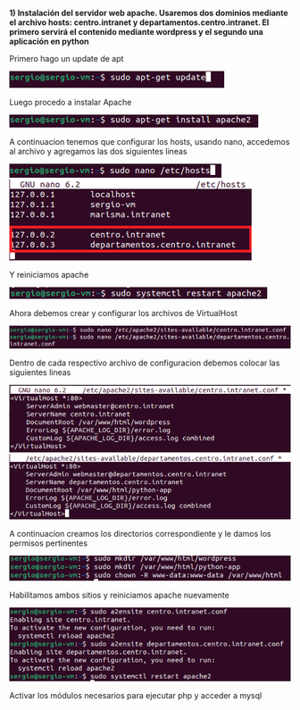 **1) Instalación del servidor web apache. Usaremos dos dominios mediante el archivo hosts: centro.intranet y departamentos.centro.intranet. El primero servirá el contenido mediante wordpress y el segundo una aplicación en python</font>**


Primero hago un update de apt

![update](1.png)


Luego procedo a instalar Apache

![installapache](2.png)

A continuacion tenemos que configurar los hosts, usando nano, accedemos al archivo y agregamos las dos siguientes lineas

![hosts](3.png)
![hosts2](4.png)

Y reiniciamos apache

![reset](5.png)

Ahora debemos crear y configurar los archivos de VirtualHost

![config](6.png)

Dentro de cada respectivo archivo de configuracion debemos colocar las siguientes lineas

![configCodigo1](7.png)
![configCodigo2](9.png)

A continuacion creamos los directorios correspondiente y le damos los permisos pertinentes

![mkdir](10.png)

Habilitamos ambos sitios y reiniciamos apache nuevamente

![permisos](11.png)

Activar los módulos necesarios para ejecutar php y acceder a mysql


